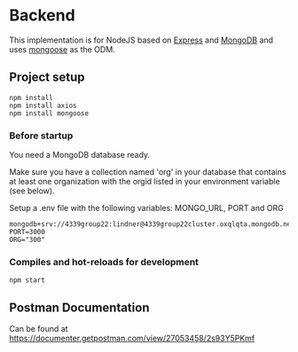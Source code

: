 # Backend

This implementation is for NodeJS based on [Express](https://expressjs.com/) and [MongoDB](https://www.mongodb.com/) and uses [mongoose](https://mongoosejs.com/) as the ODM.

## Project setup

    npm install
    npm install axios
    npm install mongoose

### Before startup
You need a MongoDB database ready.

Make sure you have a collection named 'org' in your database that contains at least one organization with the orgid listed in your environment variable (see below).

Setup a .env file with the following variables: MONGO_URL, PORT and ORG

    mongodb+srv://4339group22:lindner@4339group22cluster.oxqlqta.mongodb.net/DataPlatformProject
    PORT=3000
    ORG="300"

### Compiles and hot-reloads for development

    npm start

## Postman Documentation

Can be found at <https://documenter.getpostman.com/view/27053458/2s93Y5PKmf>
